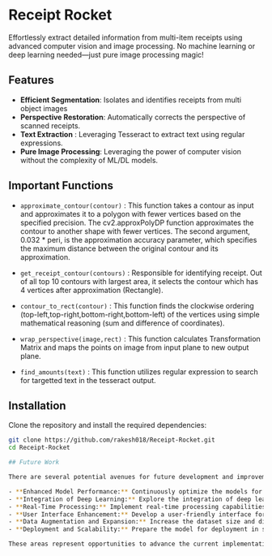 # Receipt Rocket


Effortlessly extract detailed information from multi-item receipts using advanced computer vision and image processing. No machine learning or deep learning needed—just pure image processing magic!

## Features

- **Efficient Segmentation**: Isolates and identifies receipts from multi object images
- **Perspective Restoration**: Automatically corrects the perspective of scanned receipts.
- **Text Extraction** : Leveraging Tesseract to extract text using regular expressions.
- **Pure Image Processing**: Leveraging the power of computer vision without the complexity of ML/DL models.

## Important Functions
* `approximate_contour(contour)` : This function takes a contour as input and approximates it to a polygon with fewer vertices based on the specified precision. The cv2.approxPolyDP function approximates the contour to another shape with fewer vertices. The second argument, 0.032 * peri, is the approximation accuracy parameter, which specifies the maximum distance between the original contour and its approximation.

* `get_receipt_contour(contours)` : Responsible for identifying receipt. Out of all top 10 contours with largest area, it selects the contour which has 4 vertices after approximation (Rectangle).

* `contour_to_rect(contour)` : This function finds the clockwise ordering (top-left,top-right,bottom-right,bottom-left) of the vertices using simple mathematical reasoning (sum and difference of coordinates).

* `wrap_perspective(image,rect)` : This function calculates Transformation Matrix and maps the points on image from input plane to new output plane.

* `find_amounts(text)` : This function utilizes regular expression to search for targetted text in the tesseract output.

## Installation

Clone the repository and install the required dependencies:

```bash
git clone https://github.com/rakesh018/Receipt-Rocket.git
cd Receipt-Rocket

## Future Work

There are several potential avenues for future development and improvement:

- **Enhanced Model Performance:** Continuously optimize the models for better accuracy and efficiency.
- **Integration of Deep Learning:** Explore the integration of deep learning techniques to further improve recognition accuracy.
- **Real-Time Processing:** Implement real-time processing capabilities for quicker response times.
- **User Interface Enhancement:** Develop a user-friendly interface for easier interaction and visualization of results.
- **Data Augmentation and Expansion:** Increase the dataset size and diversity through data augmentation techniques.
- **Deployment and Scalability:** Prepare the model for deployment in scalable environments, considering cloud solutions for flexibility.

These areas represent opportunities to advance the current implementation and enhance its practical utility.
